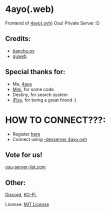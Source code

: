 # 4ayo(.web)
Frontend of [4ayo(.ovh)](https://4ayo.ovh) Osu! Private Server :D

## Credits:
- [bancho.py](https://github.com/osuAkatsuki/bancho.py)
- [guweb](https://github.com/varkaria/guweb)
  
## Special thanks for:
- Me, [4aya](https://github.com/AGXCLIENTS)
- [Mini](https://github.com/minisbett), for some code
- Destiny, for search system
- [iFlxy](https://github.com/iFlxy), for being a great friend :)

# HOW TO CONNECT???:
- Register [here](https://4ayo.ovh/register)
- Connect using [-devserver 4ayo.ovh](https://4ayo.ovh)

## Vote for us!
[osu-server-list.com](https://osu-server-list.com/server/4ayo)


## Other:
[Discord](https://4ayo.ovh/discord),
[KO-FI](https://ko-fi.com/4ayshiee),
  
License: [MIT License](https://github.com/AGXCLIENTS/4ayo.web?tab=MIT-1-ov-file#)

